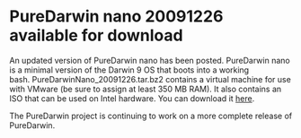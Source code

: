 PureDarwin nano 20091226 available for download
===============================================
An updated version of PureDarwin nano has been posted. PureDarwin nano is a minimal version of the Darwin 9 OS that boots into a working bash. PureDarwinNano_20091226.tar.bz2 contains a virtual machine for use with VMware (be sure to assign at least 350 MB RAM). It also contains an ISO that can be used on Intel hardware. You can download it [here](http://sourceforge.net/projects/puredarwin/files/nano/PureDarwinNano_20091226.tar.bz2).

The PureDarwin project is continuing to work on a more complete release of PureDarwin.
